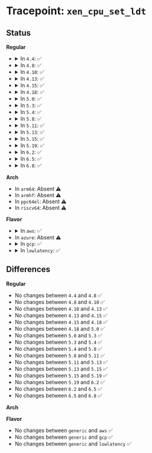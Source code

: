 # Tracepoint: <code>xen_cpu_set_ldt</code>

## Status
<b>Regular</b>
<ul>
<li>
<details>
<summary>In <code>4.4</code>: ✅</summary>

Event:

```c
struct trace_event_raw_xen_cpu_set_ldt {
    struct trace_entry ent;
    const void *addr;
    unsigned int entries;
    char __data[0];
};
```
Function:

```c
void trace_event_raw_event_xen_cpu_set_ldt(void *__data, const void *addr, unsigned int entries);
```
</details>
</li>
<li>
<details>
<summary>In <code>4.8</code>: ✅</summary>

Event:

```c
struct trace_event_raw_xen_cpu_set_ldt {
    struct trace_entry ent;
    const void *addr;
    unsigned int entries;
    char __data[0];
};
```
Function:

```c
void trace_event_raw_event_xen_cpu_set_ldt(void *__data, const void *addr, unsigned int entries);
```
</details>
</li>
<li>
<details>
<summary>In <code>4.10</code>: ✅</summary>

Event:

```c
struct trace_event_raw_xen_cpu_set_ldt {
    struct trace_entry ent;
    const void *addr;
    unsigned int entries;
    char __data[0];
};
```
Function:

```c
void trace_event_raw_event_xen_cpu_set_ldt(void *__data, const void *addr, unsigned int entries);
```
</details>
</li>
<li>
<details>
<summary>In <code>4.13</code>: ✅</summary>

Event:

```c
struct trace_event_raw_xen_cpu_set_ldt {
    struct trace_entry ent;
    const void *addr;
    unsigned int entries;
    char __data[0];
};
```
Function:

```c
void trace_event_raw_event_xen_cpu_set_ldt(void *__data, const void *addr, unsigned int entries);
```
</details>
</li>
<li>
<details>
<summary>In <code>4.15</code>: ✅</summary>

Event:

```c
struct trace_event_raw_xen_cpu_set_ldt {
    struct trace_entry ent;
    const void *addr;
    unsigned int entries;
    char __data[0];
};
```
Function:

```c
void trace_event_raw_event_xen_cpu_set_ldt(void *__data, const void *addr, unsigned int entries);
```
</details>
</li>
<li>
<details>
<summary>In <code>4.18</code>: ✅</summary>

Event:

```c
struct trace_event_raw_xen_cpu_set_ldt {
    struct trace_entry ent;
    const void *addr;
    unsigned int entries;
    char __data[0];
};
```
Function:

```c
void trace_event_raw_event_xen_cpu_set_ldt(void *__data, const void *addr, unsigned int entries);
```
</details>
</li>
<li>
<details>
<summary>In <code>5.0</code>: ✅</summary>

Event:

```c
struct trace_event_raw_xen_cpu_set_ldt {
    struct trace_entry ent;
    const void *addr;
    unsigned int entries;
    char __data[0];
};
```
Function:

```c
void trace_event_raw_event_xen_cpu_set_ldt(void *__data, const void *addr, unsigned int entries);
```
</details>
</li>
<li>
<details>
<summary>In <code>5.3</code>: ✅</summary>

Event:

```c
struct trace_event_raw_xen_cpu_set_ldt {
    struct trace_entry ent;
    const void *addr;
    unsigned int entries;
    char __data[0];
};
```
Function:

```c
void trace_event_raw_event_xen_cpu_set_ldt(void *__data, const void *addr, unsigned int entries);
```
</details>
</li>
<li>
<details>
<summary>In <code>5.4</code>: ✅</summary>

Event:

```c
struct trace_event_raw_xen_cpu_set_ldt {
    struct trace_entry ent;
    const void *addr;
    unsigned int entries;
    char __data[0];
};
```
Function:

```c
void trace_event_raw_event_xen_cpu_set_ldt(void *__data, const void *addr, unsigned int entries);
```
</details>
</li>
<li>
<details>
<summary>In <code>5.8</code>: ✅</summary>

Event:

```c
struct trace_event_raw_xen_cpu_set_ldt {
    struct trace_entry ent;
    const void *addr;
    unsigned int entries;
    char __data[0];
};
```
Function:

```c
void trace_event_raw_event_xen_cpu_set_ldt(void *__data, const void *addr, unsigned int entries);
```
</details>
</li>
<li>
<details>
<summary>In <code>5.11</code>: ✅</summary>

Event:

```c
struct trace_event_raw_xen_cpu_set_ldt {
    struct trace_entry ent;
    const void *addr;
    unsigned int entries;
    char __data[0];
};
```
Function:

```c
void trace_event_raw_event_xen_cpu_set_ldt(void *__data, const void *addr, unsigned int entries);
```
</details>
</li>
<li>
<details>
<summary>In <code>5.13</code>: ✅</summary>

Event:

```c
struct trace_event_raw_xen_cpu_set_ldt {
    struct trace_entry ent;
    const void *addr;
    unsigned int entries;
    char __data[0];
};
```
Function:

```c
void trace_event_raw_event_xen_cpu_set_ldt(void *__data, const void *addr, unsigned int entries);
```
</details>
</li>
<li>
<details>
<summary>In <code>5.15</code>: ✅</summary>

Event:

```c
struct trace_event_raw_xen_cpu_set_ldt {
    struct trace_entry ent;
    const void *addr;
    unsigned int entries;
    char __data[0];
};
```
Function:

```c
void trace_event_raw_event_xen_cpu_set_ldt(void *__data, const void *addr, unsigned int entries);
```
</details>
</li>
<li>
<details>
<summary>In <code>5.19</code>: ✅</summary>

Event:

```c
struct trace_event_raw_xen_cpu_set_ldt {
    struct trace_entry ent;
    const void *addr;
    unsigned int entries;
    char __data[0];
};
```
Function:

```c
void trace_event_raw_event_xen_cpu_set_ldt(void *__data, const void *addr, unsigned int entries);
```
</details>
</li>
<li>
<details>
<summary>In <code>6.2</code>: ✅</summary>

Event:

```c
struct trace_event_raw_xen_cpu_set_ldt {
    struct trace_entry ent;
    const void *addr;
    unsigned int entries;
    char __data[0];
};
```
Function:

```c
void trace_event_raw_event_xen_cpu_set_ldt(void *__data, const void *addr, unsigned int entries);
```
</details>
</li>
<li>
<details>
<summary>In <code>6.5</code>: ✅</summary>

Event:

```c
struct trace_event_raw_xen_cpu_set_ldt {
    struct trace_entry ent;
    const void *addr;
    unsigned int entries;
    char __data[0];
};
```
Function:

```c
void trace_event_raw_event_xen_cpu_set_ldt(void *__data, const void *addr, unsigned int entries);
```
</details>
</li>
<li>
<details>
<summary>In <code>6.8</code>: ✅</summary>

Event:

```c
struct trace_event_raw_xen_cpu_set_ldt {
    struct trace_entry ent;
    const void *addr;
    unsigned int entries;
    char __data[0];
};
```
Function:

```c
void trace_event_raw_event_xen_cpu_set_ldt(void *__data, const void *addr, unsigned int entries);
```
</details>
</li>
</ul>
<b>Arch</b>
<ul>
<li>
In <code>arm64</code>: Absent ⚠️
</li>
<li>
In <code>armhf</code>: Absent ⚠️
</li>
<li>
In <code>ppc64el</code>: Absent ⚠️
</li>
<li>
In <code>riscv64</code>: Absent ⚠️
</li>
</ul>
<b>Flavor</b>
<ul>
<li>
<details>
<summary>In <code>aws</code>: ✅</summary>

Event:

```c
struct trace_event_raw_xen_cpu_set_ldt {
    struct trace_entry ent;
    const void *addr;
    unsigned int entries;
    char __data[0];
};
```
Function:

```c
void trace_event_raw_event_xen_cpu_set_ldt(void *__data, const void *addr, unsigned int entries);
```
</details>
</li>
<li>
In <code>azure</code>: Absent ⚠️
</li>
<li>
<details>
<summary>In <code>gcp</code>: ✅</summary>

Event:

```c
struct trace_event_raw_xen_cpu_set_ldt {
    struct trace_entry ent;
    const void *addr;
    unsigned int entries;
    char __data[0];
};
```
Function:

```c
void trace_event_raw_event_xen_cpu_set_ldt(void *__data, const void *addr, unsigned int entries);
```
</details>
</li>
<li>
<details>
<summary>In <code>lowlatency</code>: ✅</summary>

Event:

```c
struct trace_event_raw_xen_cpu_set_ldt {
    struct trace_entry ent;
    const void *addr;
    unsigned int entries;
    char __data[0];
};
```
Function:

```c
void trace_event_raw_event_xen_cpu_set_ldt(void *__data, const void *addr, unsigned int entries);
```
</details>
</li>
</ul>

## Differences
<b>Regular</b>
<ul>
<li>
No changes between <code>4.4</code> and <code>4.8</code> ✅
</li>
<li>
No changes between <code>4.8</code> and <code>4.10</code> ✅
</li>
<li>
No changes between <code>4.10</code> and <code>4.13</code> ✅
</li>
<li>
No changes between <code>4.13</code> and <code>4.15</code> ✅
</li>
<li>
No changes between <code>4.15</code> and <code>4.18</code> ✅
</li>
<li>
No changes between <code>4.18</code> and <code>5.0</code> ✅
</li>
<li>
No changes between <code>5.0</code> and <code>5.3</code> ✅
</li>
<li>
No changes between <code>5.3</code> and <code>5.4</code> ✅
</li>
<li>
No changes between <code>5.4</code> and <code>5.8</code> ✅
</li>
<li>
No changes between <code>5.8</code> and <code>5.11</code> ✅
</li>
<li>
No changes between <code>5.11</code> and <code>5.13</code> ✅
</li>
<li>
No changes between <code>5.13</code> and <code>5.15</code> ✅
</li>
<li>
No changes between <code>5.15</code> and <code>5.19</code> ✅
</li>
<li>
No changes between <code>5.19</code> and <code>6.2</code> ✅
</li>
<li>
No changes between <code>6.2</code> and <code>6.5</code> ✅
</li>
<li>
No changes between <code>6.5</code> and <code>6.8</code> ✅
</li>
</ul>
<b>Arch</b>
<ul>
</ul>
<b>Flavor</b>
<ul>
<li>
No changes between <code>generic</code> and <code>aws</code> ✅
</li>
<li>
No changes between <code>generic</code> and <code>gcp</code> ✅
</li>
<li>
No changes between <code>generic</code> and <code>lowlatency</code> ✅
</li>
</ul>
